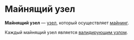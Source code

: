 # Майнящий узел

**Майнящий узел** — [узел](/blockchain/node.md), который осуществляет [майнинг](/blockchain/mining.md).

Каждый майнящий узел является [валидирующим узлом](/blockchain/node/validating-node.md).

